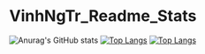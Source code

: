 # VinhNgTr_Readme_Stats
![Anurag's GitHub stats](https://github-readme-stats.vercel.app/api?username=vinhngtr&hide=contribs,prs&show_icons=true&theme=highcontrast)
[![Top Langs](https://github-readme-stats.vercel.app/api/top-langs/?username=vinhngtr&size_weight=0.5&count_weight=0.5)](https://github.com/vinhngtr/VinhNgTr_Readme_Stats)
[![Top Langs](https://github-readme-stats.vercel.app/api/top-langs/?username=vinhngtr&layout=compact)](https://github.com/vinhngtr/VinhNgTr_Readme_Stats)




